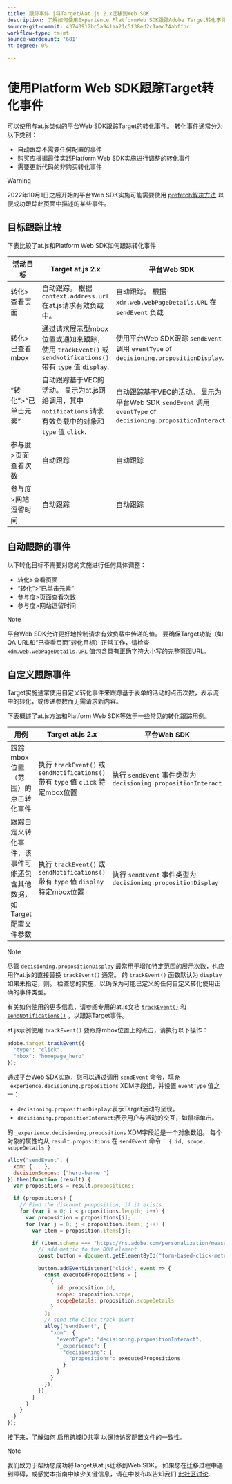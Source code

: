 ```yaml
---
title: 跟踪事件 |将Target从at.js 2.x迁移到Web SDK
description: 了解如何使用Experience PlatformWeb SDK跟踪Adobe Target转化事件。
source-git-commit: 43740912bc5a941aa21c5f38ed2c1aac74abffbc
workflow-type: tm+mt
source-wordcount: '681'
ht-degree: 0%

---
```



# 使用Platform Web SDK跟踪Target转化事件

可以使用与at.js类似的平台Web SDK跟踪Target的转化事件。 转化事件通常分为以下类别：

* 自动跟踪不需要任何配置的事件
* 购买应根据最佳实践Platform Web SDK实施进行调整的转化事件
* 需要更新代码的非购买转化事件

>[!WARNING]
>
> 2022年10月1日之后开始的平台Web SDK实施可能需要使用 [prefetch解决方法](prefetch-workaround.md) 以便成功跟踪此页面中描述的某些事件。

## 目标跟踪比较

下表比较了at.js和Platform Web SDK如何跟踪转化事件

| 活动目标 | Target at.js 2.x | 平台Web SDK |
|---|---|---|
| 转化>查看页面 | 自动跟踪。 根据 `context.address.url` 在at.js请求有效负载中。 | 自动跟踪。 根据 `xdm.web.webPageDetails.URL` 在 `sendEvent` 负载 |
| 转化>已查看mbox | 通过请求展示型mbox位置或通知来跟踪，使用 `trackEvent()` 或 `sendNotifications()` 带有 `type` 值 `display`. | 使用平台Web SDK跟踪 `sendEvent` 调用 `eventType` of `decisioning.propositionDisplay`. |
| “转化”>“已单击元素” | 自动跟踪基于VEC的活动。 显示为at.js网络调用，其中 `notifications` 请求有效负载中的对象和 `type` 值 `click`. | 自动跟踪基于VEC的活动。 显示为平台Web SDK `sendEvent` 调用 `eventType` of `decisioning.propositionInteract`. |
| 参与度>页面查看次数 | 自动跟踪 | 自动跟踪 |
| 参与度>网站逗留时间 | 自动跟踪 | 自动跟踪 |

<!--
| Revenue > RPV, AOV, or Total Sales | Tracked based on the `orderTotal` parameter values for the specified mbox(es) | Tracked based on the `xdm.commerce.order.priceTotal` values. Its best to use the "any mbox" option in the goal setup. |
| Revenue > Orders | Tracked based on the unique `orderId` parameter values for the specified mbox(es) | Tracked based on the unique values for `xdm.commerce.order.purchaseID`. Its best to use the "any mbox" option in the goal setup. |
| Engagement > Custom Scoring | Tracked with the `mboxPageValue` parameter. Refer to the [dedicated documentation](https://experienceleague.adobe.com/docs/target/using/activities/success-metrics/capture-score.html) for more details. | Tracked with `data.__adobe.target.mboxPageValue` in the `sendEvent` payload |
-->

## 自动跟踪的事件

以下转化目标不需要对您的实施进行任何具体调整：

* 转化>查看页面
* “转化”>“已单击元素”
* 参与度>页面查看次数
* 参与度>网站逗留时间

>[!NOTE]
>
>平台Web SDK允许更好地控制请求有效负载中传递的值。 要确保Target功能（如QA URL和“已查看页面”转化目标）正常工作，请检查 `xdm.web.webPageDetails.URL` 值包含具有正确字符大小写的完整页面URL。

<!--
## Purchase conversion events

The following conversion goals are based on the order details information passed in the Platform Web SDK `sendEvent` payload:

* Revenue > Revenue per Visit (RPV)
* Revenue > Average Order Value (AOV)
* Revenue > Total Sales
* Revenue > Orders

Target at.js implementations typically use an order confirmation mbox with the `trackEvent()` or `sendNotifications()` functions to pass the order ID, order total, and a list of product IDs purchased. These methods are specific to Target.

The Platform Web SDK is a shared library for all Adobe applications and you may have other applications such as Adobe Analytics to consider. Because of this shared nature, its best send a single order confirmation call using the appropriate commerce XDM field group.

For more information and an example, refer to the tutorial section about [sending purchase parameters to Target](send-parameters.md#purchase-parameters). 
-->

## 自定义跟踪事件

Target实施通常使用自定义转化事件来跟踪基于表单的活动的点击次数，表示流中的转化，或传递参数而无需请求新内容。

下表概述了at.js方法和Platform Web SDK等效于一些常见的转化跟踪用例。

| 用例 | Target at.js 2.x | 平台Web SDK |
|---|---|---|
| 跟踪mbox位置（范围）的点击转化事件 | 执行 `trackEvent()` 或 `sendNotifications()` 带有 `type` 值 `click` 特定mbox位置 | 执行 `sendEvent` 事件类型为 `decisioning.propositionInteract` |
| 跟踪自定义转化事件，该事件可能还包含其他数据，如Target配置文件参数 | 执行 `trackEvent()` 或 `sendNotifications()` 带有 `type` 值 `display` 特定mbox位置 | 执行 `sendEvent` 事件类型为 `decisioning.propositionDisplay` |

>[!NOTE]
>
>尽管 `decisioning.propositionDisplay` 最常用于增加特定范围的展示次数，也应用作at.js的直接替换 `trackEvent()` 通常。 的 `trackEvent()` 函数默认为 `display` 如果未指定，则。 检查您的实施，以确保为可能已定义的任何自定义转化使用正确的事件类型。

有关如何使用的更多信息，请参阅专用的at.js文档 [`trackEvent()`](https://developer.adobe.com/target/implement/client-side/atjs/atjs-functions/adobe-target-trackevent/) 和 [`sendNotifications()`](https://developer.adobe.com/target/implement/client-side/atjs/atjs-functions/adobe-target-sendnotifications-atjs-21/) ，以跟踪Target事件。

at.js示例使用 `trackEvent()` 要跟踪mbox位置上的点击，请执行以下操作：

```JavaScript
adobe.target.trackEvent({
  "type": "click",
  "mbox": "homepage_hero"
});
```

通过平台Web SDK实施，您可以通过调用 `sendEvent` 命令，填充 `_experience.decisioning.propositions` XDM字段组，并设置 `eventType` 值之一：

* `decisioning.propositionDisplay`:表示Target活动的呈现。
* `decisioning.propositionInteract`:表示用户与活动的交互，如鼠标单击。

的 `_experience.decisioning.propositions` XDM字段组是一个对象数组。 每个对象的属性均从 `result.propositions` 在 `sendEvent` 命令： `{ id, scope, scopeDetails }`

```JavaScript
alloy("sendEvent", {
  xdm: { ...},
  decisionScopes: ["hero-banner"]
}).then(function (result) {
  var propositions = result.propositions;

  if (propositions) {
    // Find the discount proposition, if it exists.
    for (var i = 0; i < propositions.length; i++) {
      var proposition = propositions[i];
      for (var j = 0; j < proposition.items; j++) {
        var item = proposition.items[j];

        if (item.schema === "https://ns.adobe.com/personalization/measurement") {
          // add metric to the DOM element
          const button = document.getElementById("form-based-click-metric");

          button.addEventListener("click", event => {
            const executedPropositions = [
              {
                id: proposition.id,
                scope: proposition.scope,
                scopeDetails: proposition.scopeDetails
              }
            ];
            // send the click track event
            alloy("sendEvent", {
              "xdm": {
                "eventType": "decisioning.propositionInteract",
                "_experience": {
                  "decisioning": {
                    "propositions": executedPropositions
                  }
                }
              }
            });
          });
        }
      }
    }
  }
});
```

接下来，了解如何 [启用跨域ID共享](cross-domain.md) 以保持访客配置文件的一致性。

>[!NOTE]
>
>我们致力于帮助您成功将Target从at.js迁移到Web SDK。 如果您在迁移过程中遇到障碍，或感觉本指南中缺少关键信息，请在中发布以告知我们 [此社区讨论](https://experienceleaguecommunities.adobe.com/t5/adobe-experience-platform-launch/tutorial-discussion-implement-adobe-experience-cloud-with-web/td-p/444996).